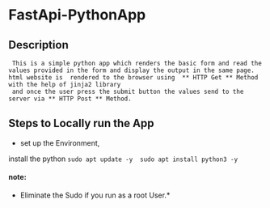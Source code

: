 # FastApi-PythonApp

## Description
     This is a simple python app which renders the basic form and read the values provided in the form and display the output in the same page. html website is  rendered to the browser using  ** HTTP Get ** Method with the help of jinja2 library
     and once the user press the submit button the values send to the server via ** HTTP Post ** Method.

## Steps to Locally run the App
* set up the Environment,

 install the python 
    ```
       sudo apt update -y 
       sudo apt install python3 -y
    ```
  #### note:
  * Eliminate the Sudo if you run as a root User.*
